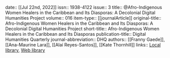 date:: [[Jul 22nd, 2022]]
issn:: 1938-4122
issue:: 3
title:: @Afro-Indigenous Women Healers in the Caribbean and Its Diasporas: A Decolonial Digital Humanities Project
volume:: 016
item-type:: [[journalArticle]]
original-title:: Afro-Indigenous Women Healers in the Caribbean and Its Diasporas: A Decolonial Digital Humanities Project
short-title:: Afro-Indigenous Women Healers in the Caribbean and Its Diasporas
publication-title:: Digital Humanities Quarterly
journal-abbreviation:: DHQ
authors:: [[Franny Gaede]], [[Ana-Maurine Lara]], [[Alaí Reyes-Santos]], [[Kate Thornhill]]
links:: [Local library](zotero://select/groups/2386895/items/73Q8LPJ5), [Web library](https://www.zotero.org/groups/2386895/items/73Q8LPJ5)
